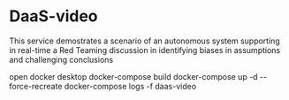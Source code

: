 # DaaS-video

This service demostrates a scenario of an autonomous system supporting in real-time a Red Teaming discussion in identifying biases in assumptions and challenging conclusions

open docker desktop
docker-compose build
docker-compose up -d --force-recreate
docker-compose logs -f daas-video
